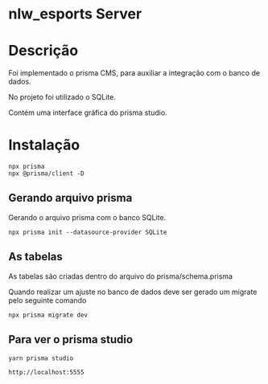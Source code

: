 # nlw_esports Server

# Descrição

Foi implementado o prisma CMS, para auxiliar a integração com o banco de dados.

No projeto foi utilizado o SQLite.

Contém uma interface gráfica  do prisma studio.

# Instalação
```term
npx prisma
npx @prisma/client -D
```
## Gerando arquivo prisma
Gerando o arquivo prisma com o banco SQLite.
```term  
npx prisma init --datasource-provider SQLite
```
## As tabelas
As  tabelas são criadas dentro do arquivo do  prisma/schema.prisma


Quando realizar um ajuste no banco de dados deve ser gerado um migrate pelo seguinte comando
```term
npx prisma migrate dev
```



## Para ver o prisma studio
```term
yarn prisma studio

http://localhost:5555
```